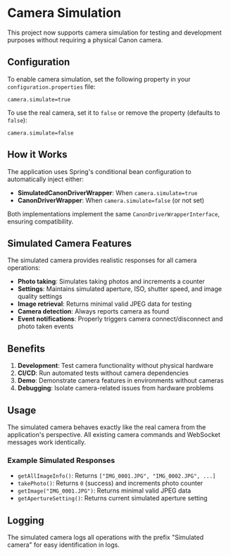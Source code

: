 # Camera Simulation

This project now supports camera simulation for testing and development purposes without requiring a physical Canon camera.

## Configuration

To enable camera simulation, set the following property in your `configuration.properties` file:

```properties
camera.simulate=true
```

To use the real camera, set it to `false` or remove the property (defaults to `false`):

```properties
camera.simulate=false
```

## How it Works

The application uses Spring's conditional bean configuration to automatically inject either:

- **SimulatedCanonDriverWrapper**: When `camera.simulate=true`
- **CanonDriverWrapper**: When `camera.simulate=false` (or not set)

Both implementations implement the same `CanonDriverWrapperInterface`, ensuring compatibility.

## Simulated Camera Features

The simulated camera provides realistic responses for all camera operations:

- **Photo taking**: Simulates taking photos and increments a counter
- **Settings**: Maintains simulated aperture, ISO, shutter speed, and image quality settings
- **Image retrieval**: Returns minimal valid JPEG data for testing
- **Camera detection**: Always reports camera as found
- **Event notifications**: Properly triggers camera connect/disconnect and photo taken events

## Benefits

1. **Development**: Test camera functionality without physical hardware
2. **CI/CD**: Run automated tests without camera dependencies
3. **Demo**: Demonstrate camera features in environments without cameras
4. **Debugging**: Isolate camera-related issues from hardware problems

## Usage

The simulated camera behaves exactly like the real camera from the application's perspective. All existing camera commands and WebSocket messages work identically.

### Example Simulated Responses

- `getAllImageInfo()`: Returns `["IMG_0001.JPG", "IMG_0002.JPG", ...]`
- `takePhoto()`: Returns `0` (success) and increments photo counter
- `getImage("IMG_0001.JPG")`: Returns minimal valid JPEG data
- `getApertureSetting()`: Returns current simulated aperture setting

## Logging

The simulated camera logs all operations with the prefix "Simulated camera" for easy identification in logs. 